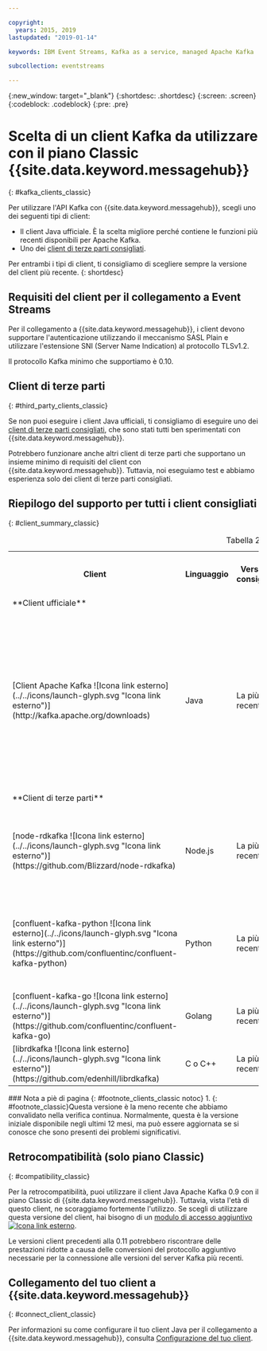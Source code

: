 ```yaml
---

copyright:
  years: 2015, 2019
lastupdated: "2019-01-14"

keywords: IBM Event Streams, Kafka as a service, managed Apache Kafka

subcollection: eventstreams

---
```


{:new_window: target="_blank"}
{:shortdesc: .shortdesc}
{:screen: .screen}
{:codeblock: .codeblock}
{:pre: .pre}

# Scelta di un client Kafka da utilizzare con il piano Classic {{site.data.keyword.messagehub}} 
{: #kafka_clients_classic}

Per utilizzare l'API Kafka con {{site.data.keyword.messagehub}}, scegli uno dei seguenti tipi di client:

* Il client Java ufficiale. È la scelta migliore perché contiene le funzioni più recenti disponibili per Apache Kafka.
* Uno dei [client di terze parti consigliati](/docs/services/EventStreams?topic=eventstreams-kafka_clients#clients_table).

Per entrambi i tipi di client, ti consigliamo di scegliere sempre la versione del client più recente. 
{: shortdesc}

## Requisiti del client per il collegamento a Event Streams

Per il collegamento a {{site.data.keyword.messagehub}}, i client devono supportare l'autenticazione utilizzando il meccanismo SASL Plain e utilizzare l'estensione SNI (Server Name Indication) al protocollo TLSv1.2.

Il protocollo Kafka minimo che supportiamo è 0.10.
	
## Client di terze parti
{: #third_party_clients_classic}

Se non puoi eseguire i client Java ufficiali, ti consigliamo di eseguire uno dei [client di terze parti consigliati](/docs/services/EventStreams?topic=eventstreams-kafka_clients#clients_table), che sono stati tutti ben sperimentati con {{site.data.keyword.messagehub}}. 

Potrebbero funzionare anche altri client di terze parti che supportano un insieme minimo di requisiti del client con {{site.data.keyword.messagehub}}. Tuttavia, noi eseguiamo test e abbiamo esperienza solo dei client di terze parti consigliati.

## Riepilogo del supporto per tutti i client consigliati
{: #client_summary_classic}

<table id="clients_table">
    <caption>Tabella 2. Riepilogo del supporto client</caption>
      <tr>
		    <th id="client" scope="col">Client</th>
		    <th id="language" scope="col">Linguaggio</th>
			<th id="version" scope="col">Versione consigliata</th>
		    <th id="minimum version" scope="col">Versione minima supportata [<sup>1</sup>](/docs/services/EventStreams?topic=eventstreams-kafka_clients_classic#footnote_clients_classic)</th>
			<th id="sample link" scope="col">Link all'esempio</th>
        </tr>
			<tr>
			<td colspan="3">**Client ufficiale**</td>
			</tr>
	  		<tr>
			<td>[Client Apache Kafka ![Icona link esterno](../../icons/launch-glyph.svg "Icona link esterno")](http://kafka.apache.org/downloads)</td>
			<td>Java</td>
			<td>La più recente</td>
			<td>0.10.2 <p> Per informazioni sui precedenti client, consulta [retrocompatibilità](/docs/services/EventStreams?topic=eventstreams-kafka_clients_classic#compatibility_classic).</p></td>
			<td>[Esempio di console Java ![Icona link esterno](../../icons/launch-glyph.svg "Icona link esterno")](https://github.com/ibm-messaging/event-streams-samples/tree/master/kafka-java-console-sample)<br/>
			[Esempio Liberty ![Icona link esterno](../../icons/launch-glyph.svg "Icona link esterno")](https://github.com/ibm-messaging/event-streams-samples/tree/master/kafka-java-liberty-sample)
			</td>
			</tr>
			<tr>
			<td colspan="3">**Client di terze parti**</td>
			</tr>
	  		<tr>
			<td>[node-rdkafka ![Icona link esterno](../../icons/launch-glyph.svg "Icona link esterno")](https://github.com/Blizzard/node-rdkafka)</td>
			<td>Node.js</td>
			<td>La più recente</td>
			<td>2.2.2</td>
			<td>[Esempio Node.js ![Icona link esterno](../../icons/launch-glyph.svg "Icona link esterno")](https://github.com/ibm-messaging/event-streams-samples/tree/master/kafka-nodejs-console-sample)</td>
		</tr>
		<tr>
			<td>[confluent-kafka-python ![Icona link esterno](../../icons/launch-glyph.svg "Icona link esterno")](https://github.com/confluentinc/confluent-kafka-python)</td>
			<td>Python</td>
			<td>La più recente</td>
			<td>0.11.0</td>
			<td>[Esempio Kafka Python ![Icona link esterno](../../icons/launch-glyph.svg "Icona link esterno")](https://github.com/ibm-messaging/event-streams-samples/tree/master/kafka-python-console-sample)</td>
		</tr>
		<tr>
			<td>[confluent-kafka-go ![Icona link esterno](../../icons/launch-glyph.svg "Icona link esterno")](https://github.com/confluentinc/confluent-kafka-go)</td>
			<td>Golang</td>
			<td>La più recente</td>
			<td>0.11.0</td>
			<td></td>
		</tr>
		<tr>
			<td>[librdkafka ![Icona link esterno](../../icons/launch-glyph.svg "Icona link esterno")](https://github.com/edenhill/librdkafka)</td>
			<td>C o C++</td>
			<td>La più recente</td>
			<td>0.11.0</td>
			<td></td>
		</tr>

</table>
### Nota a piè di pagina
{: #footnote_clients_classic notoc}
1. {: #footnote_classic}Questa versione è la meno recente che abbiamo convalidato nella verifica continua. Normalmente, questa è la versione iniziale disponibile negli ultimi 12 mesi, ma può essere aggiornata se si conosce che sono presenti dei problemi significativi.

## Retrocompatibilità (solo piano Classic)
{: #compatibility_classic}

Per la retrocompatibilità, puoi utilizzare il client Java Apache Kafka 0.9 con il piano Classic di {{site.data.keyword.messagehub}}. Tuttavia, vista l'età di questo client, ne scoraggiamo fortemente l'utilizzo. Se scegli di utilizzare questa versione del client, hai bisogno di un [modulo di accesso aggiuntivo ![Icona link esterno](../../icons/launch-glyph.svg "Icona link esterno")](https://github.com/ibm-messaging/event-streams-samples/tree/master/kafka-0.9/message-hub-login-library).

Le versioni client precedenti alla 0.11 potrebbero riscontrare delle prestazioni ridotte a causa delle conversioni del protocollo aggiuntivo necessarie per la connessione alle versioni del server Kafka più recenti.

<!--
## Unsupported clients

The following clients are not supported by {{site.data.keyword.messagehub}}:

### kafka-node
The kafka-node client does not fully support SASL authentication with the PLAIN mechanism so cannot currently be used with {{site.data.keyword.messagehub}}.


### no-kafka 
The no-kafka client does not fully support SASL authentication with the PLAIN mechanism so cannot currently be used with {{site.data.keyword.messagehub}}.

-->

## Collegamento del tuo client a {{site.data.keyword.messagehub}}
{: #connect_client_classic}

Per informazioni su come configurare il tuo client Java per il collegamento a {{site.data.keyword.messagehub}}, consulta [Configurazione del tuo client](/docs/services/EventStreams?topic=eventstreams-kafka_connect).












